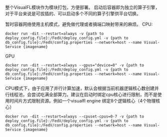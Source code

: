 整个VisualFL模块作为模块打包，方便部署。
启动后容器即为独立的算子引擎，对于平台来说是可拔插的、可以启动多个不同的算子引擎供平台切换。

暂时容器网络使用主机模式，避免做代理或者搞端口映射带来的麻烦。
CPU:
```
docker run -dit --restart=always -v {path to deploy_config.file}:/FedV/deploy_config.yml -v {path to db_config.file}:/FedV/config.properties --network=host --name Visual-Service {imagename}
```

GPU
```
docker run -dit --restart=always --gpus="device=0" -v {path to deploy_config.file}:/FedV/deploy_config.yml -v {path to db_config.file}:/FedV/config.properties --network=host --name Visual-Service {imagename}
```

CPU模式下，由于应用了并行计算加速，默认会根据当前机器逻辑核心数创建并行线程池，会尝试吃满全部算力。建议在启动时绑定cpu核心进行限制，而不是使用时间片方式限制资源。例如一个visualfl engine 绑定8个逻辑核心（4个物理核心）
```
docker run -dit --restart=always --cpuset-cpus=0-7 -v {path to deploy_config.file}:/FedV/deploy_config.yml -v {path to db_config.file}:/FedV/config.properties --network=host --name Visual-Service {imagename}
```
